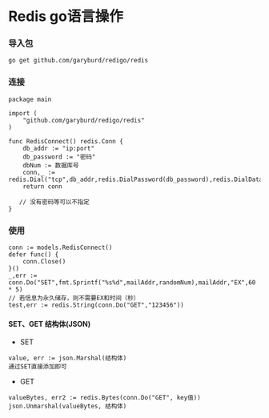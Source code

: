 # Redis go语言操作
### 导入包
````
go get github.com/garyburd/redigo/redis
````
### 连接
````
package main

import (
	"github.com/garyburd/redigo/redis"
)

func RedisConnect() redis.Conn {
    db_addr := "ip:port"
    db_password := "密码"
    dbNum := 数据库号
	conn,_ := redis.Dial("tcp",db_addr,redis.DialPassword(db_password),redis.DialDatabase(dbNum))
	return conn

   // 没有密码等可以不指定
}

````

### 使用
````
conn := models.RedisConnect()
defer func() {
	conn.Close()
}()
_,err := conn.Do("SET",fmt.Sprintf("%s%d",mailAddr,randomNum),mailAddr,"EX",60 * 5)
// 若信息为永久储存，则不需要EX和时间（秒）
test,err := redis.String(conn.Do("GET","123456"))
````

#### SET、GET 结构体(JSON)
- SET
````
value, err := json.Marshal(结构体)
通过SET直接添加即可
````
- GET
````
valueBytes, err2 := redis.Bytes(conn.Do("GET", key值))
json.Unmarshal(valueBytes, 结构体)  
````
